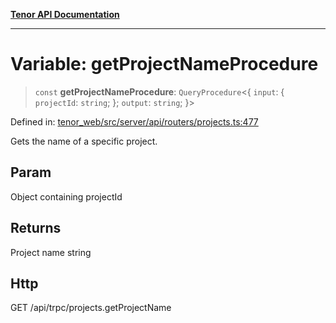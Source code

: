 [**Tenor API Documentation**](../../README.md)

***

# Variable: getProjectNameProcedure

> `const` **getProjectNameProcedure**: `QueryProcedure`\<\{ `input`: \{ `projectId`: `string`; \}; `output`: `string`; \}\>

Defined in: [tenor\_web/src/server/api/routers/projects.ts:477](https://github.com/Apantli/Tenor/blob/293d0ddb2d5307c4150fcd161249995fd5278c7d/tenor_web/src/server/api/routers/projects.ts#L477)

Gets the name of a specific project.

## Param

Object containing projectId

## Returns

Project name string

## Http

GET /api/trpc/projects.getProjectName
